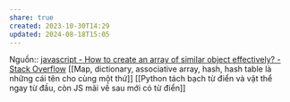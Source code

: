 ```yaml
---
share: true
created: 2023-10-30T14:29
updated: 2024-08-18T15:05
---
```

Nguồn:: [javascript - How to create an array of similar object effectively? - Stack Overflow](https://stackoverflow.com/questions/78019782/how-to-create-an-array-of-similar-object-effectively/78020371#comment137545240_78020088)
[[Map, dictionary, associative array, hash, hash table là những cái tên cho cùng một thứ]]
[[Python tách bạch từ điển và vật thể ngay từ đầu, còn JS mãi về sau mới có từ điển]]